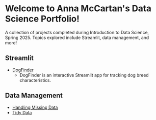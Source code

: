 # Welcome to Anna McCartan's Data Science Portfolio!

A collection of projects completed during Introduction to Data Science, Spring 2025. Topics explored include Streamlit, data management, and more!

## Streamlit
- [DogFinder](https://github.com/annamccartan3/MCCARTAN-Data-Science-Portfolio/tree/main/basic_streamlit_app)
  - DogFinder is an interactive Streamlit app for tracking dog breed characteristics.

## Data Management
- [Handling Missing Data](https://github.com/annamccartan3/MCCARTAN-Data-Science-Portfolio/tree/main/basic_streamlit_app)
- [Tidy Data](https://github.com/annamccartan3/MCCARTAN-Data-Science-Portfolio/tree/main/basic_streamlit_app)
<br><br>
